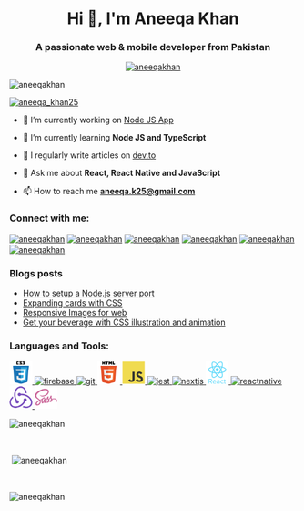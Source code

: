 <h1 align="center">Hi 👋, I'm Aneeqa Khan</h1>
<h3 align="center">A passionate web & mobile developer from Pakistan</h3>

<p align="center"> <a href="https://github.com/ryo-ma/github-profile-trophy"><img src="https://github-profile-trophy.vercel.app/?username=aneeqakhan" alt="aneeqakhan" /></a> </p>

<p align="left"> <img src="https://komarev.com/ghpvc/?username=aneeqakhan&label=Profile%20views&color=0e75b6&style=flat" alt="aneeqakhan" /> </p>

<p align="left"> <a href="https://twitter.com/aneeqa_khan25" target="blank"><img src="https://img.shields.io/twitter/follow/aneeqa_khan25?logo=twitter&style=for-the-badge" alt="aneeqa_khan25" /></a> </p>

- 🔭 I’m currently working on [Node JS App](https://github.com/AneeqaKhan/goal-REST-API)

- 🌱 I’m currently learning **Node JS and TypeScript**

- 📝 I regularly write articles on [dev.to](https://dev.to/aneeqakhan)

- 💬 Ask me about **React, React Native and JavaScript**

- 📫 How to reach me **aneeqa.k25@gmail.com**

<h3 align="left">Connect with me:</h3>
<p align="left">
<a href="https://dev.to/aneeqakhan" target="blank"><img align="center" src="https://cdn.jsdelivr.net/npm/simple-icons@3.0.1/icons/dev-dot-to.svg" alt="aneeqakhan" height="30" width="40" /></a>
<a href="https://twitter.com/Aneeqa_Khan25" target="blank"><img align="center" src="https://cdn.jsdelivr.net/npm/simple-icons@3.0.1/icons/twitter.svg" alt="aneeqakhan" height="30" width="40" /></a>
<a href="https://www.linkedin.com/in/aneeqa-khan-990459135/" target="blank"><img align="center" src="https://cdn.jsdelivr.net/npm/simple-icons@3.0.1/icons/linkedin.svg" alt="aneeqakhan" height="30" width="40" /></a>
<a href="https://medium.com/@aneeqa-k25" target="blank"><img align="center" src="https://cdn.jsdelivr.net/npm/simple-icons@3.13.0/icons/medium.svg" alt="aneeqakhan" height="30" width="40" /></a>
<a href="https://www.facebook.com/AneeqaKhan01/" target="blank"><img align="center" src="https://cdn.jsdelivr.net/npm/simple-icons@3.13.0/icons/facebook.svg" alt="aneeqakhan" height="30" width="40" /></a>
<a href="https://www.instagram.com/aneeqa_khan_01/" target="blank"><img align="center" src="https://cdn.jsdelivr.net/npm/simple-icons@3.0.1/icons/instagram.svg" alt="aneeqakhan" height="30" width="40" /></a>
</p>

### Blogs posts
<!-- BLOG-POST-LIST:START -->
- [How to setup a Node.js server port](https://dev.to/aneeqakhan/how-to-setup-a-nodejs-server-port-25l6)
- [Expanding cards with CSS](https://dev.to/aneeqakhan/expanding-cards-with-css-3n39)
- [Responsive Images for web](https://dev.to/aneeqakhan/responsive-images-for-web-2n9g)
- [Get your beverage with CSS illustration and animation](https://dev.to/aneeqakhan/get-your-beverage-with-css-illustration-and-animation-1nf)
<!-- BLOG-POST-LIST:END -->

<h3 align="left">Languages and Tools:</h3>
<p align="left"> <a href="https://www.w3schools.com/css/" target="_blank" rel="noreferrer"> <img src="https://raw.githubusercontent.com/devicons/devicon/master/icons/css3/css3-original-wordmark.svg" alt="css3" width="40" height="40"/> </a> <a href="https://firebase.google.com/" target="_blank" rel="noreferrer"> <img src="https://www.vectorlogo.zone/logos/firebase/firebase-icon.svg" alt="firebase" width="40" height="40"/> </a> <a href="https://git-scm.com/" target="_blank" rel="noreferrer"> <img src="https://www.vectorlogo.zone/logos/git-scm/git-scm-icon.svg" alt="git" width="40" height="40"/> </a> <a href="https://www.w3.org/html/" target="_blank" rel="noreferrer"> <img src="https://raw.githubusercontent.com/devicons/devicon/master/icons/html5/html5-original-wordmark.svg" alt="html5" width="40" height="40"/> </a> <a href="https://developer.mozilla.org/en-US/docs/Web/JavaScript" target="_blank" rel="noreferrer"> <img src="https://raw.githubusercontent.com/devicons/devicon/master/icons/javascript/javascript-original.svg" alt="javascript" width="40" height="40"/> </a> <a href="https://jestjs.io" target="_blank" rel="noreferrer"> <img src="https://www.vectorlogo.zone/logos/jestjsio/jestjsio-icon.svg" alt="jest" width="40" height="40"/> </a> <a href="https://nextjs.org/" target="_blank" rel="noreferrer"> <img src="https://cdn.worldvectorlogo.com/logos/nextjs-2.svg" alt="nextjs" width="40" height="40"/> </a> <a href="https://reactjs.org/" target="_blank" rel="noreferrer"> <img src="https://raw.githubusercontent.com/devicons/devicon/master/icons/react/react-original-wordmark.svg" alt="react" width="40" height="40"/> </a> <a href="https://reactnative.dev/" target="_blank" rel="noreferrer"> <img src="https://reactnative.dev/img/header_logo.svg" alt="reactnative" width="40" height="40"/> </a> <a href="https://redux.js.org" target="_blank" rel="noreferrer"> <img src="https://raw.githubusercontent.com/devicons/devicon/master/icons/redux/redux-original.svg" alt="redux" width="40" height="40"/> </a> <a href="https://sass-lang.com" target="_blank" rel="noreferrer"> <img src="https://raw.githubusercontent.com/devicons/devicon/master/icons/sass/sass-original.svg" alt="sass" width="40" height="40"/> </a> </p>

<p> <img align="center" src="https://github-readme-stats.vercel.app/api/top-langs?username=aneeqakhan&show_icons=true&locale=en&layout=compact" alt="aneeqakhan" /></p> <br/>

<p>&nbsp;<img align="center" src="https://github-readme-stats.vercel.app/api?username=aneeqakhan&show_icons=true&locale=en" alt="aneeqakhan" /></p><br/>

<p><img align="center" src="https://github-readme-streak-stats.herokuapp.com/?user=aneeqakhan&" alt="aneeqakhan" /></p>
